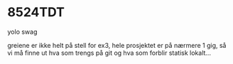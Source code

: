 # 8524TDT

yolo swag

greiene er ikke helt på stell for ex3, hele prosjektet er på nærmere 1 gig, så vi må finne ut hva som trengs på git og hva som forblir statisk lokalt...

